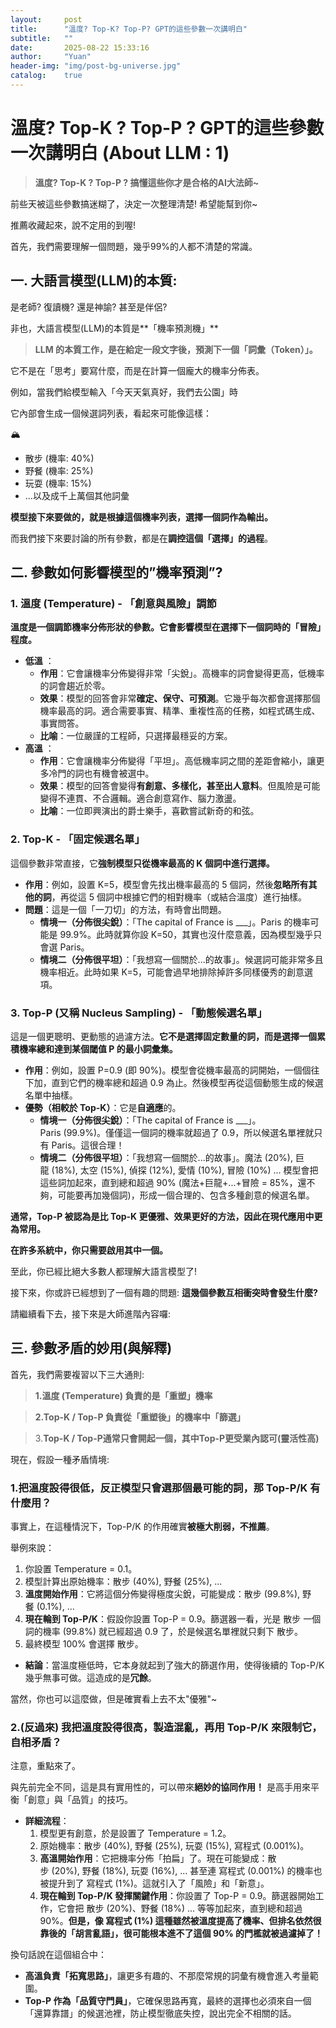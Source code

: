 ```yaml
---
layout:     post
title:      "溫度? Top-K? Top-P? GPT的這些參數一次講明白"
subtitle:   ""
date:       2025-08-22 15:33:16
author:     "Yuan"
header-img: "img/post-bg-universe.jpg"
catalog:    true
---
```

# 溫度? Top-K ? Top-P ? GPT的這些參數一次講明白 (About LLM : 1)

> **溫度? Top-K ? Top-P ?  搞懂這些你才是合格的AI大法師~**
> 

前些天被這些參數搞迷糊了，決定一次整理清楚! 希望能幫到你~

推薦收藏起來，說不定用的到喔!

首先，我們需要理解一個問題，幾乎99%的人都不清楚的常識。

## 一. 大語言模型(LLM)的本質:

是老師? 復讀機? 還是神諭? 甚至是伴侶?

非也，大語言模型(LLM)的本質是**「機率預測機」**

> **LLM 的本質工作，是在給定一段文字後，預測下一個「詞彙（Token）」。**
> 

它不是在「思考」要寫什麼，而是在計算一個龐大的機率分佈表。

例如，當我們給模型輸入「今天天氣真好，我們去公園」時

它內部會生成一個候選詞列表，看起來可能像這樣：

<aside>
🏔️

- 散步 (機率: 40%)
- 野餐 (機率: 25%)
- 玩耍 (機率: 15%)
- ...以及成千上萬個其他詞彙
</aside>

**模型接下來要做的，就是根據這個機率列表，選擇一個詞作為輸出。**

而我們接下來要討論的所有參數，都是在**調控這個「選擇」的過程**。

## 二. 參數如何影響模型的”機率預測”?

### **1. 溫度 (Temperature) - 「創意與風險」調節**

**溫度是一個調節機率分佈形狀的參數。它會影響模型在選擇下一個詞時的「冒險」程度。**

- **低溫** ：
    - **作用**：它會讓機率分佈變得非常「尖銳」。高機率的詞會變得更高，低機率的詞會趨近於零。
    - **效果**：模型的回答會非常**確定、保守、可預測**。它幾乎每次都會選擇那個機率最高的詞。適合需要事實、精準、重複性高的任務，如程式碼生成、事實問答。
    - **比喻**：一位嚴謹的工程師，只選擇最穩妥的方案。
- **高溫** ：
    - **作用**：它會讓機率分佈變得「平坦」。高低機率詞之間的差距會縮小，讓更多冷門的詞也有機會被選中。
    - **效果**：模型的回答會變得**有創意、多樣化，甚至出人意料**。但風險是可能變得不連貫、不合邏輯。適合創意寫作、腦力激盪。
    - **比喻**：一位即興演出的爵士樂手，喜歡嘗試新奇的和弦。

### **2. Top-K - 「固定候選名單」**

這個參數非常直接，它**強制模型只從機率最高的 K 個詞中進行選擇。**

- **作用**：例如，設置 K=5，模型會先找出機率最高的 5 個詞，然後**忽略所有其他的詞**，再從這 5 個詞中根據它們的相對機率（或結合溫度）進行抽樣。
- **問題**：這是一個「一刀切」的方法，有時會出問題。
    - **情境一（分佈很尖銳）**：「The capital of France is ___」。Paris 的機率可能是 99.9%。此時就算你設 K=50，其實也沒什麼意義，因為模型幾乎只會選 Paris。
    - **情境二（分佈很平坦）**：「我想寫一個關於...的故事」。候選詞可能非常多且機率相近。此時如果 K=5，可能會過早地排除掉許多同樣優秀的創意選項。

### **3. Top-P (又稱 Nucleus Sampling) - 「動態候選名單」**

這是一個更聰明、更動態的過濾方法。**它不是選擇固定數量的詞，而是選擇一個累積機率總和達到某個閾值 P 的最小詞彙集。**

- **作用**：例如，設置 P=0.9 (即 90%)。模型會從機率最高的詞開始，一個個往下加，直到它們的機率總和超過 0.9 為止。然後模型再從這個動態生成的候選名單中抽樣。
- **優勢（相較於 Top-K）**：它是**自適應**的。
    - **情境一（分佈很尖銳）**：「The capital of France is ___」。Paris (99.9%)。僅僅這一個詞的機率就超過了 0.9，所以候選名單裡就只有 Paris。這很合理！
    - **情境二（分佈很平坦）**：「我想寫一個關於...的故事」。魔法 (20%), 巨龍 (18%), 太空 (15%), 偵探 (12%), 愛情 (10%), 冒險 (10%) ... 模型會把這些詞加起來，直到總和超過 90% (魔法+巨龍+...+冒險 = 85%，還不夠，可能要再加幾個詞)，形成一個合理的、包含多種創意的候選名單。

**通常，Top-P 被認為是比 Top-K 更優雅、效果更好的方法，因此在現代應用中更為常用。**

**在許多系統中，你只需要啟用其中一個。**

至此，你已經比絕大多數人都理解大語言模型了!

接下來，你或許已經想到了一個有趣的問題: **這幾個參數互相衝突時會發生什麼?**

請繼續看下去，接下來是大師進階內容囉:

## 三. 參數矛盾的妙用(與解釋)

首先，我們需要複習以下三大通則:

> **1.溫度 (Temperature) 負責的是「重塑」機率**
> 

> **2.Top-K / Top-P 負責從「重塑後」的機率中「篩選」**
> 

> 3.**Top-K / Top-P通常只會開起一個，其中Top-P更受業內認可(靈活性高)**
> 

現在，假設一種矛盾情境:

### **1.把溫度設得很低，反正模型只會選那個最可能的詞，那 Top-P/K 有什麼用？**

事實上，在這種情況下，Top-P/K 的作用確實**被極大削弱，不推薦**。

舉例來說：

1. 你設置 Temperature = 0.1。
2. 模型計算出原始機率：散步 (40%), 野餐 (25%), ...
3. **溫度開始作用**：它將這個分佈變得極度尖銳，可能變成：散步 (99.8%), 野餐 (0.1%), ...
4. **現在輪到 Top-P/K**：假設你設置 Top-P = 0.9。篩選器一看，光是 散步 一個詞的機率 (99.8%) 就已經超過 0.9 了，於是候選名單裡就只剩下 散步。
5. 最終模型 100% 會選擇 散步。
- **結論**：當溫度極低時，它本身就起到了強大的篩選作用，使得後續的 Top-P/K 幾乎無事可做。這造成的是**冗餘**。

當然，你也可以這麼做，但是確實看上去不太"優雅"~

### **2.(反過來) 我把溫度設得很高，製造混亂，再用 Top-P/K 來限制它，自相矛盾？**

注意，重點來了。

與先前完全不同，這是具有實用性的，可以帶來**絕妙的協同作用！** 是高手用來平衡「創意」與「品質」的技巧。

- **詳細流程**：
    1. 模型更有創意，於是設置了 Temperature = 1.2。
    2. 原始機率：散步 (40%), 野餐 (25%), 玩耍 (15%), 寫程式 (0.001%)。
    3. **高溫開始作用**：它把機率分佈「拍扁」了。現在可能變成：散步 (20%), 野餐 (18%), 玩耍 (16%), ... 甚至連 寫程式 (0.001%) 的機率也被提升到了 寫程式 (1%)。這就引入了「風險」和「新意」。
    4. **現在輪到 Top-P/K 發揮關鍵作用**：你設置了 Top-P = 0.9。篩選器開始工作，它會把 散步 (20%)、野餐 (18%) ... 等等加起來，直到總和超過 90%。**但是，像 寫程式 (1%) 這種雖然被溫度提高了機率、但排名依然很靠後的「胡言亂語」，很可能根本進不了這個 90% 的門檻就被過濾掉了！**

換句話說在這個組合中：

- **高溫負責「拓寬思路」**，讓更多有趣的、不那麼常規的詞彙有機會進入考量範圍。
- **Top-P 作為「品質守門員」**，它確保思路再寬，最終的選擇也必須來自一個「還算靠譜」的候選池裡，防止模型徹底失控，說出完全不相關的話。

